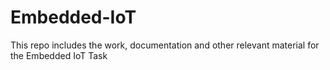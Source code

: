 # Embedded-IoT
This repo includes the work, documentation and other relevant material for the Embedded IoT Task 
